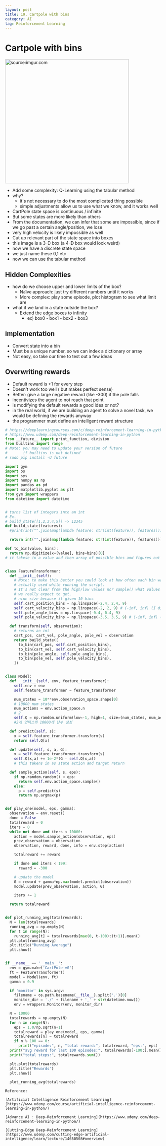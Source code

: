 ```yaml
---
layout: post
title: 19. Cartpole with bins
category: AI
tag: Reinforcement Learning
---
```


# Cartpole with bins
<a href="https://imgur.com/7l1pWjn"><img src="https://i.imgur.com/7l1pWjn.png" width="400px" title="source:imgur.com" /><a>
- Add some complexity: Q-Learning using the tabular method
- why?
  - it's not necessary to do the most complicated thing possible
  - simple adjustments allow us to use what we know, and it works well
- CartPole state space is continuous / infinite
- But some states are more likely than others
- From the documentation, we can infer that some are impossible, since if we go past a certain angle/position, we lose
- very high velocity is likely impossible as well
- Cut up relevant part of the state space into boxes
- this image is a 3-D box (a 4-D box would look weird)
- now we have a discrete state space
- we just name these 0,1 etc
- now we can use the tabular method

## Hidden Complexities
- how do we choose upper and lower limits of the box?
  - Naïve approach: just try different numbers until it works
  - More complex: play some episode, plot histogram to see what limit are
- what if we land in a state outside the box?
  - Extend the edge boxes to infinity
    - ex) box0 - box1 - box2 - box3

## implementation
- Convert state into a bin
- Must be a unique number, so we can index a dictionary or array
- Not easy, so take our time to test out a few ideas

## Overwriting rewards
- Default reward is +1 for every step
- Doesn't work too well ( but makes perfect sense)
- Better: give a large negative reward (like -300) if the pole falls
- incentivizes the agent to not reach that point
- is modifying the default rewards a good idea or not?
- in the real world, if we are building an agent to solve a novel task, we would be defining the rewards anyway
- the programmer must define an intelligent reward structure

```python
# https://deeplearningcourses.com/c/deep-reinforcement-learning-in-python
# https://www.udemy.com/deep-reinforcement-learning-in-python
from __future__ import print_function, division
from builtins import range
# Note: you may need to update your version of future
#       if builtins is not defined
# sudo pip install -U future

import gym
import os
import sys
import numpy as np
import pandas as pd
import matplotlib.pyplot as plt
from gym import wrappers
from datetime import datetime


# turns list of integers into an int
# Ex.
# build_state([1,2,3,4,5]) -> 12345
def build_state(features):
  #print(int("".join(map(lambda feature: str(int(feature)), features))))

  return int("".join(map(lambda feature: str(int(feature)), features)))

def to_bin(value, bins):
  return np.digitize(x=[value], bins=bins)[0]
# it takese in a value and then array of possible bins and figures out which bin the value belongs in


class FeatureTransformer:
  def __init__(self):
    # Note: to make this better you could look at how often each bin was
    # actually used while running the script.
    # It's not clear from the high/low values nor sample() what values
    # we really expect to get.
    # nine size because it given 10 bins
    self.cart_position_bins = np.linspace(-2.4, 2.4, 9)
    self.cart_velocity_bins = np.linspace(-2, 2, 9) # (-inf, inf) (I did not check that these were good values)
    self.pole_angle_bins = np.linspace(-0.4, 0.4, 9)
    self.pole_velocity_bins = np.linspace(-3.5, 3.5, 9) # (-inf, inf) (I did not check that these were good values)

  def transform(self, observation):
    # returns an int
    cart_pos, cart_vel, pole_angle, pole_vel = observation
    return build_state([
      to_bin(cart_pos, self.cart_position_bins),
      to_bin(cart_vel, self.cart_velocity_bins),
      to_bin(pole_angle, self.pole_angle_bins),
      to_bin(pole_vel, self.pole_velocity_bins),
    ])


class Model:
  def __init__(self, env, feature_transformer):
    self.env = env
    self.feature_transformer = feature_transformer

    num_states = 10**env.observation_space.shape[0]
    # 10000 num states
    num_actions = env.action_space.n
    # 2
    self.Q = np.random.uniform(low=-1, high=1, size=(num_states, num_actions))
    #2개 인덱스의 10000개 난수 생성

  def predict(self, s):
    x = self.feature_transformer.transform(s)
    return self.Q[x]

  def update(self, s, a, G):
    x = self.feature_transformer.transform(s)
    self.Q[x,a] += 1e-2*(G - self.Q[x,a])
    # this takens in as state action and target return

  def sample_action(self, s, eps):
    if np.random.random() < eps:
      return self.env.action_space.sample()
    else:
      p = self.predict(s)
      return np.argmax(p)


def play_one(model, eps, gamma):
  observation = env.reset()
  done = False
  totalreward = 0
  iters = 0
  while not done and iters < 10000:
    action = model.sample_action(observation, eps)
    prev_observation = observation
    observation, reward, done, info = env.step(action)

    totalreward += reward

    if done and iters < 199:
      reward = -300

    # update the model
    G = reward + gamma*np.max(model.predict(observation))
    model.update(prev_observation, action, G)

    iters += 1

  return totalreward


def plot_running_avg(totalrewards):
  N = len(totalrewards)
  running_avg = np.empty(N)
  for t in range(N):
    running_avg[t] = totalrewards[max(0, t-100):(t+1)].mean()
  plt.plot(running_avg)
  plt.title("Running Average")
  plt.show()


if __name__ == '__main__':
  env = gym.make('CartPole-v0')
  ft = FeatureTransformer()
  model = Model(env, ft)
  gamma = 0.9

  if 'monitor' in sys.argv:
    filename = os.path.basename(__file__).split('.')[0]
    monitor_dir = './' + filename + '_' + str(datetime.now())
    env = wrappers.Monitor(env, monitor_dir)

  N = 10000
  totalrewards = np.empty(N)
  for n in range(N):
    eps = 1.0/np.sqrt(n+1)
    totalreward = play_one(model, eps, gamma)
    totalrewards[n] = totalreward
    if n % 100 == 0:
      print("episode:", n, "total reward:", totalreward, "eps:", eps)
  print("avg reward for last 100 episodes:", totalrewards[-100:].mean())
  print("total steps:", totalrewards.sum())

  plt.plot(totalrewards)
  plt.title("Rewards")
  plt.show()

  plot_running_avg(totalrewards)
```

```
Reference:

[Artificial Intelligence Reinforcement Learning](https://www.udemy.com/course/artificial-intelligence-reinforcement-learning-in-python/)

[Advance AI : Deep-Reinforcement Learning](https://www.udemy.com/deep-reinforcement-learning-in-python/)

[Cutting-Edge Deep-Reinforcement Learning](https://www.udemy.com/cutting-edge-artificial-intelligence/learn/lecture/14650508#overview)

